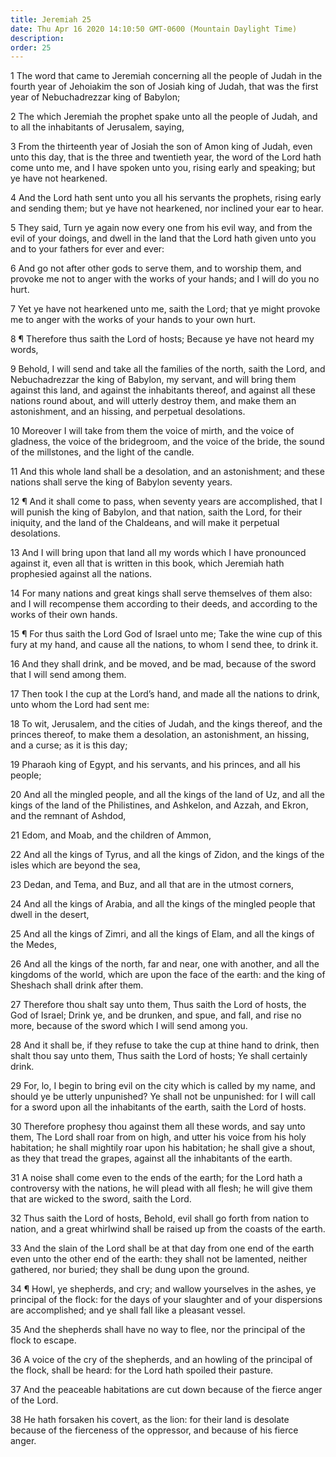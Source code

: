 ```yaml
---
title: Jeremiah 25
date: Thu Apr 16 2020 14:10:50 GMT-0600 (Mountain Daylight Time)
description: 
order: 25
---
```


<p>
  1 The word that came to Jeremiah concerning all the people of Judah in the
  fourth year of Jehoiakim the son of Josiah king of Judah, that was the first
  year of Nebuchadrezzar king of Babylon;
</p>
<p>
  2 The which Jeremiah the prophet spake unto all the people of Judah, and to
  all the inhabitants of Jerusalem, saying,
</p>
<p>
  3 From the thirteenth year of Josiah the son of Amon king of Judah, even unto
  this day, that is the three and twentieth year, the word of the Lord hath come
  unto me, and I have spoken unto you, rising early and speaking; but ye have
  not hearkened.
</p>
<p>
  4 And the Lord hath sent unto you all his servants the prophets, rising early
  and sending them; but ye have not hearkened, nor inclined your ear to hear.
</p>
<p>
  5 They said, Turn ye again now every one from his evil way, and from the evil
  of your doings, and dwell in the land that the Lord hath given unto you and to
  your fathers for ever and ever:
</p>
<p>
  6 And go not after other gods to serve them, and to worship them, and provoke
  me not to anger with the works of your hands; and I will do you no hurt.
</p>
<p>
  7 Yet ye have not hearkened unto me, saith the Lord; that ye might provoke me
  to anger with the works of your hands to your own hurt.
</p>
<p>
  8 &#xB6; Therefore thus saith the Lord of hosts; Because ye have not heard my
  words,
</p>
<p>
  9 Behold, I will send and take all the families of the north, saith the Lord,
  and Nebuchadrezzar the king of Babylon, my servant, and will bring them
  against this land, and against the inhabitants thereof, and against all these
  nations round about, and will utterly destroy them, and make them an
  astonishment, and an hissing, and perpetual desolations.
</p>
<p>
  10 Moreover I will take from them the voice of mirth, and the voice of
  gladness, the voice of the bridegroom, and the voice of the bride, the sound
  of the millstones, and the light of the candle.
</p>
<p>
  11 And this whole land shall be a desolation, and an astonishment; and these
  nations shall serve the king of Babylon seventy years.
</p>
<p>
  12 &#xB6; And it shall come to pass, when seventy years are accomplished, that
  I will punish the king of Babylon, and that nation, saith the Lord, for their
  iniquity, and the land of the Chaldeans, and will make it perpetual
  desolations.
</p>
<p>
  13 And I will bring upon that land all my words which I have pronounced
  against it, even all that is written in this book, which Jeremiah hath
  prophesied against all the nations.
</p>
<p>
  14 For many nations and great kings shall serve themselves of them also: and I
  will recompense them according to their deeds, and according to the works of
  their own hands.
</p>
<p>
  15 &#xB6; For thus saith the Lord God of Israel unto me; Take the wine cup of
  this fury at my hand, and cause all the nations, to whom I send thee, to drink
  it.
</p>
<p>
  16 And they shall drink, and be moved, and be mad, because of the sword that I
  will send among them.
</p>
<p>
  17 Then took I the cup at the Lord&#x2019;s hand, and made all the nations to
  drink, unto whom the Lord had sent me:
</p>
<p>
  18 To wit, Jerusalem, and the cities of Judah, and the kings thereof, and the
  princes thereof, to make them a desolation, an astonishment, an hissing, and a
  curse; as it is this day;
</p>
<p>
  19 Pharaoh king of Egypt, and his servants, and his princes, and all his
  people;
</p>
<p>
  20 And all the mingled people, and all the kings of the land of Uz, and all
  the kings of the land of the Philistines, and Ashkelon, and Azzah, and Ekron,
  and the remnant of Ashdod,
</p>
<p>21 Edom, and Moab, and the children of Ammon,</p>
<p>
  22 And all the kings of Tyrus, and all the kings of Zidon, and the kings of
  the isles which are beyond the sea,
</p>
<p>23 Dedan, and Tema, and Buz, and all that are in the utmost corners,</p>
<p>
  24 And all the kings of Arabia, and all the kings of the mingled people that
  dwell in the desert,
</p>
<p>
  25 And all the kings of Zimri, and all the kings of Elam, and all the kings of
  the Medes,
</p>
<p>
  26 And all the kings of the north, far and near, one with another, and all the
  kingdoms of the world, which are upon the face of the earth: and the king of
  Sheshach shall drink after them.
</p>
<p>
  27 Therefore thou shalt say unto them, Thus saith the Lord of hosts, the God
  of Israel; Drink ye, and be drunken, and spue, and fall, and rise no more,
  because of the sword which I will send among you.
</p>
<p>
  28 And it shall be, if they refuse to take the cup at thine hand to drink,
  then shalt thou say unto them, Thus saith the Lord of hosts; Ye shall
  certainly drink.
</p>
<p>
  29 For, lo, I begin to bring evil on the city which is called by my name, and
  should ye be utterly unpunished? Ye shall not be unpunished: for I will call
  for a sword upon all the inhabitants of the earth, saith the Lord of hosts.
</p>
<p>
  30 Therefore prophesy thou against them all these words, and say unto them,
  The Lord shall roar from on high, and utter his voice from his holy
  habitation; he shall mightily roar upon his habitation; he shall give a shout,
  as they that tread the grapes, against all the inhabitants of the earth.
</p>
<p>
  31 A noise shall come even to the ends of the earth; for the Lord hath a
  controversy with the nations, he will plead with all flesh; he will give them
  that are wicked to the sword, saith the Lord.
</p>
<span></span>
<p>
  32 Thus saith the Lord of hosts, Behold, evil shall go forth from nation to
  nation, and a great whirlwind shall be raised up from the coasts of the earth.
</p>
<p>
  33 And the slain of the Lord shall be at that day from one end of the earth
  even unto the other end of the earth: they shall not be lamented, neither
  gathered, nor buried; they shall be dung upon the ground.
</p>
<p>
  34 &#xB6; Howl, ye shepherds, and cry; and wallow yourselves in the ashes, ye
  principal of the flock: for the days of your slaughter and of your dispersions
  are accomplished; and ye shall fall like a pleasant vessel.
</p>
<p>
  35 And the shepherds shall have no way to flee, nor the principal of the flock
  to escape.
</p>
<p>
  36 A voice of the cry of the shepherds, and an howling of the principal of the
  flock, shall be heard: for the Lord hath spoiled their pasture.
</p>
<p>
  37 And the peaceable habitations are cut down because of the fierce anger of
  the Lord.
</p>
<p>
  38 He hath forsaken his covert, as the lion: for their land is desolate
  because of the fierceness of the oppressor, and because of his fierce anger.
</p>
